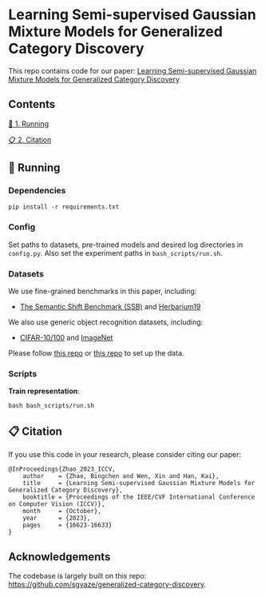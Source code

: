 # Learning Semi-supervised Gaussian Mixture Models for Generalized Category Discovery

This repo contains code for our paper: [Learning Semi-supervised Gaussian Mixture Models for Generalized Category Discovery](https://openaccess.thecvf.com/content/ICCV2023/papers/Zhao_Learning_Semi-supervised_Gaussian_Mixture_Models_for_Generalized_Category_Discovery_ICCV_2023_paper.pdf)



## Contents

[:running: 1. Running](#running)


[:clipboard: 2. Citation](#cite)




## <a name="running"/> :running: Running

### Dependencies

```
pip install -r requirements.txt
```

### Config

Set paths to datasets, pre-trained models and desired log directories in ```config.py```.
Also set the experiment paths in ```bash_scripts/run.sh```.


### Datasets

We use fine-grained benchmarks in this paper, including:                                                                                                                    
                                                                                                                                                                  
* [The Semantic Shift Benchmark (SSB)](https://github.com/sgvaze/osr_closed_set_all_you_need#ssb) and [Herbarium19](https://www.kaggle.com/c/herbarium-2019-fgvc6)

We also use generic object recognition datasets, including:

* [CIFAR-10/100](https://pytorch.org/vision/stable/datasets.html) and [ImageNet](https://image-net.org/download.php)

Please follow [this repo](https://github.com/CVMI-Lab/SimGCD) or [this repo](https://github.com/sgvaze/generalized-category-discovery) to set up the data.


### Scripts

**Train representation**:

```
bash bash_scripts/run.sh
```

## <a name="cite"/> :clipboard: Citation

If you use this code in your research, please consider citing our paper:
```
@InProceedings{Zhao_2023_ICCV,
    author    = {Zhao, Bingchen and Wen, Xin and Han, Kai},
    title     = {Learning Semi-supervised Gaussian Mixture Models for Generalized Category Discovery},
    booktitle = {Proceedings of the IEEE/CVF International Conference on Computer Vision (ICCV)},
    month     = {October},
    year      = {2023},
    pages     = {16623-16633}
}
```
## Acknowledgements

The codebase is largely built on this repo: https://github.com/sgvaze/generalized-category-discovery.
